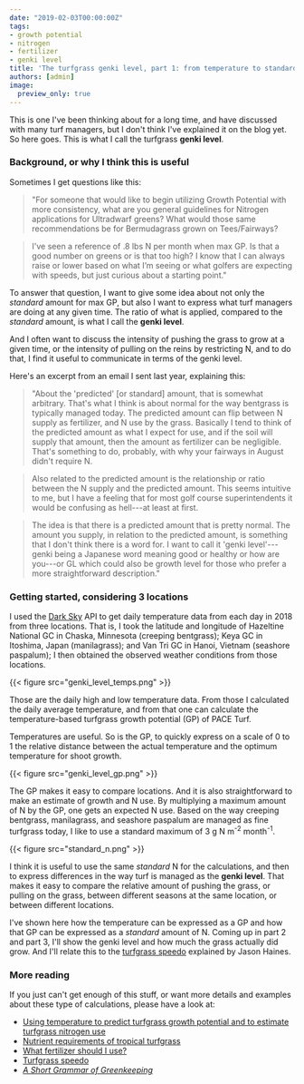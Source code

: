 ```yaml
---
date: "2019-02-03T00:00:00Z"
tags:
- growth potential
- nitrogen
- fertilizer
- genki level
title: 'The turfgrass genki level, part 1: from temperature to standard N'
authors: [admin]
image:
  preview_only: true
---
```


This is one I've been thinking about for a long time, and have discussed with many turf managers, but I don't think I've explained it on the blog yet. So here goes. This is what I call the turfgrass **genki level**.

### Background, or why I think this is useful

Sometimes I get questions like this:

> "For someone that would like to begin utilizing Growth Potential with more consistency, what are you general guidelines for Nitrogen applications for Ultradwarf greens? What would those same recommendations be for Bermudagrass grown on Tees/Fairways? 

> I've seen a reference of .8 lbs N per month when max GP. Is that a good number on greens or is that too high? I know that I can always raise or lower based on what I’m seeing or what golfers are expecting with speeds, but just curious about a starting point."

To answer that question, I want to give some idea about not only the *standard* amount for max GP, but also I want to express what turf managers are doing at any given time. The ratio of what is applied, compared to the *standard* amount, is what I call the **genki level**.

And I often want to discuss the intensity of pushing the grass to grow at a given time, or the intensity of pulling on the reins by restricting N, and to do that, I find it useful to communicate in terms of the genki level.

Here's an excerpt from an email I sent last year, explaining this:

> "About the 'predicted' [or standard] amount, that is somewhat arbitrary. That's what I think is about normal for the way bentgrass is typically managed today. The predicted amount can flip between N supply as fertilizer, and N use by the grass. Basically I tend to think of the predicted amount as what I expect for use, and if the soil will supply that amount, then the amount as fertilizer can be negligible. That's something to do, probably, with why your fairways in August didn't require N.

> Also related to the predicted amount is the relationship or ratio between the N supply and the predicted amount. This seems intuitive to me, but I have a feeling that for most golf course superintendents it would be confusing as hell---at least at first.

> The idea is that there is a predicted amount that is pretty normal. The amount you supply, in relation to the predicted amount, is something that I don't think there is a word for. I want to call it 'genki level'---genki being a Japanese word meaning good or healthy or how are you---or GL which could also be growth level for those who prefer a more straightforward description."

### Getting started, considering 3 locations

I used the [Dark Sky](https://darksky.net/poweredby/) API to get daily temperature data from each day in 2018 from three locations. That is, I took the latitude and longitude of Hazeltine National GC in Chaska, Minnesota (creeping bentgrass); Keya GC in Itoshima, Japan (manilagrass); and Van Tri GC in Hanoi, Vietnam (seashore paspalum); I then obtained the observed weather conditions from those locations.

{{< figure src="genki_level_temps.png" >}}

Those are the daily high and low temperature data. From those I calculated the daily average temperature, and from that one can calculate the temperature-based turfgrass growth potential (GP) of PACE Turf.

Temperatures are useful. So is the GP, to quickly express on a scale of 0 to 1 the relative distance between the actual temperature and the optimum temperature for shoot growth.

{{< figure src="genki_level_gp.png" >}}

The GP makes it easy to compare locations. And it is also straightforward to make an estimate of growth and N use. By multiplying a maximum amount of N by the GP, one gets an expected N use. Based on the way creeping bentgrass, manilagrass, and seashore paspalum are managed as fine turfgrass today, I like to use a standard maximum of 3 g N m<sup>-2</sup> month<sup>-1</sup>.

{{< figure src="standard_n.png" >}}

I think it is useful to use the same *standard* N for the calculations, and then to express differences in the way turf is managed as the **genki level**. That makes it easy to compare the relative amount of pushing the grass, or pulling on the grass, between different seasons at the same location, or between different locations.

I've shown here how the temperature can be expressed as a GP and how that GP can be expressed as a *standard* amount of N. Coming up in part 2 and part 3, I'll show the genki level and how much the grass actually did grow. And I'll relate this to the [turfgrass speedo](https://www.turfhacker.com/2018/12/turfgrass-speedo.html) explained by Jason Haines.

### More reading

If you just can't get enough of this stuff, or want more details and examples about these type of calculations, please have a look at:

* [Using temperature to predict turfgrass growth potential and to estimate turfgrass nitrogen use](http://www.files.asianturfgrass.com/201306_growth_potential.pdf)
* [Nutrient requirements of tropical turfgrass](http://www.files.asianturfgrass.com/20130311_woods_handout_nutrient_requirements_tropical_turfgrass.pdf)
* [What fertilizer should I use?](http://www.files.asianturfgrass.com/20130313_woods_handout_fertilizer_choice.pdf)
* [Turfgrass speedo](https://www.turfhacker.com/2018/12/turfgrass-speedo.html)
* [*A Short Grammar of Greenkeeping*](https://leanpub.com/short_grammar_of_greenkeeping) 




